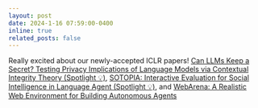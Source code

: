 ```yaml
---
layout: post
date: 2024-1-16 07:59:00-0400
inline: true
related_posts: false
---
```


Really excited about our newly-accepted ICLR papers! [Can LLMs Keep a Secret? Testing Privacy Implications of Language Models via Contextual Integrity Theory (Spotlight 💡)](https://openreview.net/forum?id=gmg7t8b4s0), [SOTOPIA: Interactive Evaluation for Social Intelligence in Language Agent (Spotlight 💡)](https://openreview.net/forum?id=mM7VurbA4r), and [WebArena: A Realistic Web Environment for Building Autonomous Agents](https://openreview.net/forum?id=oKn9c6ytLx)